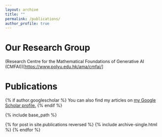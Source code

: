 ```yaml
---
layout: archive
title: ""
permalink: /publications/
author_profile: true
---
```

Our Research Group
======
(Research Centre for the Mathematical Foundations of Generative AI (CMFAI))[https://www.polyu.edu.hk/ama/cmfai/]

Publications
======

{% if author.googlescholar %}
  You can also find my articles on <u><a href="{{author.googlescholar}}">my Google Scholar profile</a>.</u>
{% endif %}

{% include base_path %}

{% for post in site.publications reversed %}
  {% include archive-single.html %}
{% endfor %}
